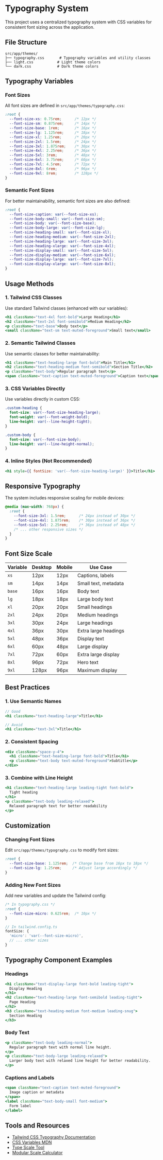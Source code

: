 # Typography System

This project uses a centralized typography system with CSS variables for consistent font sizing across the application.

## File Structure

```
src/app/themes/
├── typography.css       # Typography variables and utility classes
├── light.css           # Light theme colors
└── dark.css            # Dark theme colors
```

## Typography Variables

### Font Sizes

All font sizes are defined in `src/app/themes/typography.css`:

```css
:root {
  --font-size-xs: 0.75rem;      /* 12px */
  --font-size-sm: 0.875rem;     /* 14px */
  --font-size-base: 1rem;       /* 16px */
  --font-size-lg: 1.125rem;     /* 18px */
  --font-size-xl: 1.25rem;      /* 20px */
  --font-size-2xl: 1.5rem;      /* 24px */
  --font-size-3xl: 1.875rem;    /* 30px */
  --font-size-4xl: 2.25rem;     /* 36px */
  --font-size-5xl: 3rem;        /* 48px */
  --font-size-6xl: 3.75rem;     /* 60px */
  --font-size-7xl: 4.5rem;      /* 72px */
  --font-size-8xl: 6rem;        /* 96px */
  --font-size-9xl: 8rem;        /* 128px */
}
```

### Semantic Font Sizes

For better maintainability, semantic font sizes are also defined:

```css
:root {
  --font-size-caption: var(--font-size-xs);
  --font-size-body-small: var(--font-size-sm);
  --font-size-body: var(--font-size-base);
  --font-size-body-large: var(--font-size-lg);
  --font-size-heading-small: var(--font-size-xl);
  --font-size-heading-medium: var(--font-size-2xl);
  --font-size-heading-large: var(--font-size-3xl);
  --font-size-heading-xlarge: var(--font-size-4xl);
  --font-size-display-small: var(--font-size-5xl);
  --font-size-display-medium: var(--font-size-6xl);
  --font-size-display-large: var(--font-size-7xl);
  --font-size-display-xlarge: var(--font-size-8xl);
}
```

## Usage Methods

### 1. Tailwind CSS Classes

Use standard Tailwind classes (enhanced with our variables):

```jsx
<h1 className="text-4xl font-bold">Large Heading</h1>
<h2 className="text-2xl font-semibold">Medium Heading</h2>
<p className="text-base">Body text</p>
<small className="text-sm text-muted-foreground">Small text</small>
```

### 2. Semantic Tailwind Classes

Use semantic classes for better maintainability:

```jsx
<h1 className="text-heading-large font-bold">Main Title</h1>
<h2 className="text-heading-medium font-semibold">Section Title</h2>
<p className="text-body">Regular paragraph text</p>
<span className="text-caption text-muted-foreground">Caption text</span>
```

### 3. CSS Variables Directly

Use variables directly in custom CSS:

```css
.custom-heading {
  font-size: var(--font-size-heading-large);
  font-weight: var(--font-weight-bold);
  line-height: var(--line-height-tight);
}

.custom-body {
  font-size: var(--font-size-body);
  line-height: var(--line-height-normal);
}
```

### 4. Inline Styles (Not Recommended)

```jsx
<h1 style={{ fontSize: 'var(--font-size-heading-large)' }}>Title</h1>
```

## Responsive Typography

The system includes responsive scaling for mobile devices:

```css
@media (max-width: 768px) {
  :root {
    --font-size-3xl: 1.5rem;      /* 24px instead of 30px */
    --font-size-4xl: 1.875rem;    /* 30px instead of 36px */
    --font-size-5xl: 2.25rem;     /* 36px instead of 48px */
    /* ... other responsive sizes */
  }
}
```

## Font Size Scale

| Variable | Desktop | Mobile | Use Case |
|----------|---------|---------|----------|
| `xs` | 12px | 12px | Captions, labels |
| `sm` | 14px | 14px | Small text, metadata |
| `base` | 16px | 16px | Body text |
| `lg` | 18px | 18px | Large body text |
| `xl` | 20px | 20px | Small headings |
| `2xl` | 24px | 20px | Medium headings |
| `3xl` | 30px | 24px | Large headings |
| `4xl` | 36px | 30px | Extra large headings |
| `5xl` | 48px | 36px | Display text |
| `6xl` | 60px | 48px | Large display |
| `7xl` | 72px | 60px | Extra large display |
| `8xl` | 96px | 72px | Hero text |
| `9xl` | 128px | 96px | Maximum display |

## Best Practices

### 1. Use Semantic Names
```jsx
// Good
<h1 className="text-heading-large">Title</h1>

// Avoid
<h1 className="text-3xl">Title</h1>
```

### 2. Consistent Spacing
```jsx
<div className="space-y-4">
  <h1 className="text-heading-large font-bold">Title</h1>
  <p className="text-body text-muted-foreground">Subtitle</p>
</div>
```

### 3. Combine with Line Height
```jsx
<h1 className="text-heading-large leading-tight font-bold">
  Tight heading
</h1>
<p className="text-body leading-relaxed">
  Relaxed paragraph text for better readability
</p>
```

## Customization

### Changing Font Sizes

Edit `src/app/themes/typography.css` to modify font sizes:

```css
:root {
  --font-size-base: 1.125rem;  /* Change base from 16px to 18px */
  --font-size-lg: 1.25rem;     /* Adjust large accordingly */
}
```

### Adding New Font Sizes

Add new variables and update the Tailwind config:

```css
/* In typography.css */
:root {
  --font-size-micro: 0.625rem;  /* 10px */
}
```

```typescript
// In tailwind.config.ts
fontSize: {
  'micro': 'var(--font-size-micro)',
  // ... other sizes
}
```

## Typography Component Examples

### Headings
```jsx
<h1 className="text-display-large font-bold leading-tight">
  Display Heading
</h1>
<h2 className="text-heading-large font-semibold leading-tight">
  Page Heading
</h2>
<h3 className="text-heading-medium font-medium leading-snug">
  Section Heading
</h3>
```

### Body Text
```jsx
<p className="text-body leading-normal">
  Regular paragraph text with normal line height.
</p>
<p className="text-body-large leading-relaxed">
  Larger body text with relaxed line height for better readability.
</p>
```

### Captions and Labels
```jsx
<span className="text-caption text-muted-foreground">
  Image caption or metadata
</span>
<label className="text-body-small font-medium">
  Form label
</label>
```

## Tools and Resources

- [Tailwind CSS Typography Documentation](https://tailwindcss.com/docs/font-size)
- [CSS Variables MDN](https://developer.mozilla.org/en-US/docs/Web/CSS/Using_CSS_custom_properties)
- [Type Scale Tool](https://typescale.com/)
- [Modular Scale Calculator](https://www.modularscale.com/)